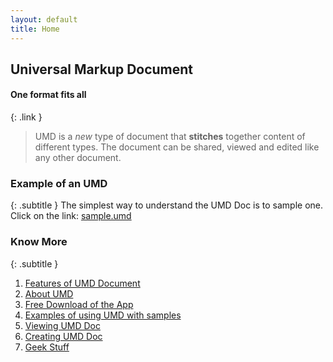 ```yaml
---
layout: default
title: Home
---
```

## Universal Markup Document
#### One format fits all
{: .link }
<br/>
> UMD is a *new* type of document that **stitches** together content of different types. The document can be shared, viewed and edited like any other document.

### Example of an UMD
{: .subtitle }
The simplest way to understand the UMD Doc is to sample one. Click on the link:
[sample.umd](https://umd-project.org/app?https://storage.googleapis.com/dap-demo-cors/sample-edu.umd)


### Know More
{: .subtitle }
1. [Features of UMD Document](./features.md)
2. [About UMD](./aboutumd.md)
3. [Free Download of the App](./downloads.md)
4. [Examples of using UMD with samples](./examples.md)
5. [Viewing UMD Doc](./viewingumd.md)
6. [Creating UMD Doc](./creatingumd.md)
7. [Geek Stuff](./developers.md)